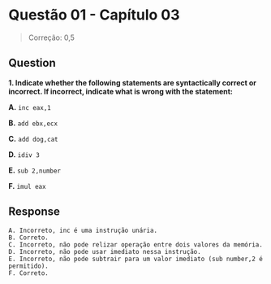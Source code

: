 # Questão 01 - Capítulo 03

> Correção: 0,5

## Question

**<p>1. Indicate whether the following statements are syntactically correct or incorrect. If incorrect, indicate what is wrong with the statement:</p>**
**<p>A.** ``inc eax,1``</p>
**<p>B.** ``add ebx,ecx``</p>
**<p>C.** ``add dog,cat``</p>
**<p>D.** ``idiv 3``</p>
**<p>E.** ``sub 2,number``</p>
**<p>F.** ``imul eax``</p>

## Response

```
A. Incorreto, inc é uma instrução unária.
B. Correto.
C. Incorreto, não pode relizar operação entre dois valores da memória.
D. Incorreto, não pode usar imediato nessa instrução.
E. Incorreto, não pode subtrair para um valor imediato (sub number,2 é permitido).
F. Correto.
```
